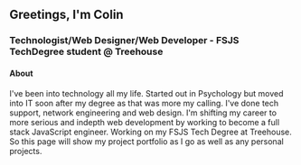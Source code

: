 ## Greetings, I'm Colin
### Technologist/Web Designer/Web Developer - FSJS TechDegree student @ Treehouse

#### About
I've been into technology all my life. Started out in Psychology but moved into IT soon after my degree as that was more my calling. I've done tech support, network engineering and web design. I'm shifting my career to more serious and indepth web development by working to become a full stack JavaScript engineer. Working on my FSJS Tech Degree at Treehouse. So this page will show my project portfolio as I go as well as any personal projects.
